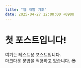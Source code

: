 ```yaml
---
title: "웹 개발 기초"
date: 2025-04-27 12:00:00 +0900
---
```


# 첫 포스트입니다!

여기는 테스트용 포스트입니다.  
마크다운 문법을 적용하고 있습니다. 😎
